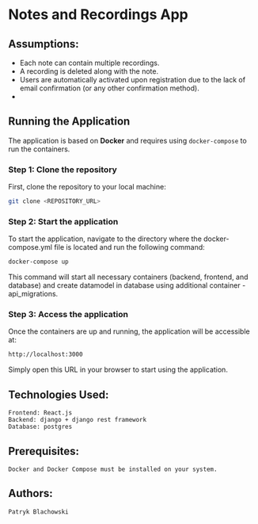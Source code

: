 # Notes and Recordings App

## Assumptions:
- Each note can contain multiple recordings.
- A recording is deleted along with the note.
- Users are automatically activated upon registration due to the lack of email confirmation (or any other confirmation method).
- 

## Running the Application

The application is based on **Docker** and requires using `docker-compose` to run the containers.

### Step 1: Clone the repository

First, clone the repository to your local machine:

```bash
git clone <REPOSITORY_URL>
```

### Step 2: Start the application
To start the application, navigate to the directory where the docker-compose.yml file is located and run the following command:
```bash
docker-compose up
```

This command will start all necessary containers (backend, frontend, and database) and create datamodel in database using additional container - api_migrations.

### Step 3: Access the application

Once the containers are up and running, the application will be accessible at:

```bash
http://localhost:3000
```

Simply open this URL in your browser to start using the application.


## Technologies Used:
    Frontend: React.js
    Backend: django + django rest framework
    Database: postgres

## Prerequisites:
    Docker and Docker Compose must be installed on your system.

## Authors:
    Patryk Blachowski